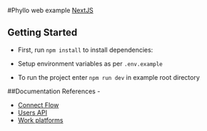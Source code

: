 #Phyllo web example [NextJS](https://nextjs.org/)

## Getting Started

- First, run ``` npm install ``` to install dependencies:

- Setup environment variables as per ```.env.example```

- To run the project enter ```npm run dev``` in example root directory


##Documentation References - 

- [Connect Flow](https://docs.getphyllo.com/docs/api-reference/ZG9jOjM2MjIyOTcy-web-sdk-integration)
- [Users API](https://docs.getphyllo.com/docs/api-reference/b3A6MTQwNjEzNzM-retrieve-a-user)
- [Work platforms](https://docs.getphyllo.com/docs/api-reference/b3A6MTQwNjEzNzE-retrieve-a-work-platform)